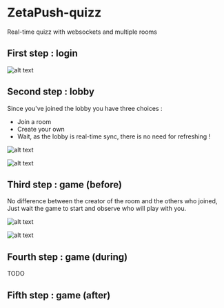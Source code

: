 # ZetaPush-quizz
Real-time quizz with websockets and multiple rooms

## First step : login

![alt text][login]

## Second step : lobby

Since you've joined the lobby you have three choices :
* Join a room
* Create your own
* Wait, as the lobby is real-time sync, there is no need for refreshing !

![alt text][lobby]

![alt text][creation]

## Third step : game (before)

No difference between the creator of the room and the others who joined,
Just wait the game to start and observe who will play with you.

![alt text][othergame]

![alt text][mygame]


## Fourth step : game (during)

TODO

## Fifth step : game (after)

[login]: https://wires.fr/imgs/quizz-login.png "Login - the entry point of the app"
[lobby]: https://wires.fr/imgs/quizz-lobby.png "Lobby - where you can decide what to do next"
[creation]: https://wires.fr/imgs/quizz-creation.png "Creation - start your own room with custom parameters"
[mygame]: https://wires.fr/imgs/quizz-game1.png "Game - you will automatically join your room"
[othergame]: https://wires.fr/imgs/quizz-game2.png "Game - it's possible to join an existing room"
